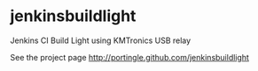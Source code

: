 jenkinsbuildlight
=================

Jenkins CI Build Light using KMTronics USB relay

See the project page http://portingle.github.com/jenkinsbuildlight
